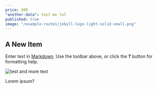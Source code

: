 ```yaml
---
price: $99
"another-data": test me lol
published: true
image: "/example-route1/jekyll-logo-light-solid-small.png"
---
```



## A New Item

Enter text in [Markdown](http://daringfireball.net/projects/markdown/). Use the toolbar above, or click the **?** button for formatting help.

![test]({{site.baseurl}}/example-route1/jekyll-logo-light-solid-small.png) and more text

Lorem ipsum?

